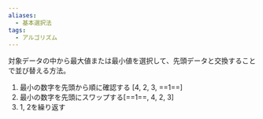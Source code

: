 ```yaml
---
aliases:
  - 基本選択法
tags:
  - アルゴリズム
---
```

対象データの中から最大値または最小値を選択して、先頭データと交換することで並び替える方法。
1. 最小の数字を先頭から順に確認する \[4, 2, 3, ==1==]
2. 最小の数字を先頭にスワップする\[==1==, 4, 2, 3]
3. 1, 2を繰り返す